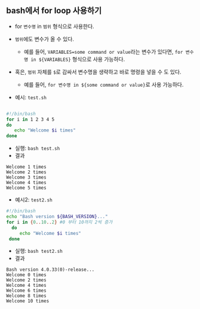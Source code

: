 ## bash에서 for loop 사용하기

- for `변수명` in `범위` 형식으로 사용한다.
- `범위`에도 변수가 올 수 있다.
  - 예를 들어, `VARIABLES=some command or value`라는 변수가 있다면, 
  `for 변수명 in ${VARIABLES}` 형식으로 사용 가능하다.
- 혹은, `범위` 자체를 `$`로 감싸서 변수명을 생략하고 바로 명령을 넣을 수 도 있다.
  - 예를 들어, `for 변수명 in ${some command or value}`로 사용 가능하다.

- 예시: `test.sh`
```bash

#!/bin/bash
for i in 1 2 3 4 5
do
   echo "Welcome $i times"
done
```
- 실행: `bash test.sh`
- 결과
```
Welcome 1 times
Welcome 2 times
Welcome 3 times
Welcome 4 times
Welcome 5 times
```

- 예시2: `test2.sh`
```bash
#!/bin/bash
echo "Bash version ${BASH_VERSION}..."
for i in {0..10..2} #0 부터 10까지 2씩 증가
  do 
     echo "Welcome $i times"
 done
```
- 실행: `bash test2.sh`
- 결과
```
Bash version 4.0.33(0)-release...
Welcome 0 times
Welcome 2 times
Welcome 4 times
Welcome 6 times
Welcome 8 times
Welcome 10 times
```

